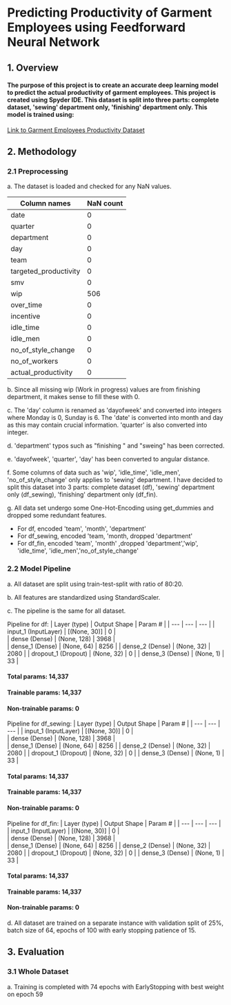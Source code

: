 # **Predicting Productivity of Garment Employees using Feedforward Neural Network**

## **1. Overview**
#### The purpose of this project is to create an accurate deep learning model to predict the actual productivity of garment employees. This project is created using Spyder IDE. This dataset is split into three parts: complete dataset, 'sewing' department only, 'finishing' department only. This model is trained using:
[Link to Garment Employees Productivity Dataset](https://archive.ics.uci.edu/ml/datasets/Productivity+Prediction+of+Garment+Employees)

## 2. Methodology

### 2.1 Preprocessing
a. The dataset is loaded and checked for any NaN values.

|Column names | NaN count|
|---|---|
|date|0|
|quarter|0|
|department|0|
|day|0|
|team|0|
|targeted_productivity|0|
|smv|0|
|wip|506|
|over_time|0|
|incentive|0|
|idle_time|0|
|idle_men|0|
|no_of_style_change|0|
|no_of_workers|0|
|actual_productivity|0|

b. Since all missing wip (Work in progress) values are from finishing department, it makes sense to fill these with 0.

c. The 'day' column is renamed as 'dayofweek' and converted into integers where Monday is 0, Sunday is 6. The 'date' is converted into month and day as this may contain crucial information. 'quarter' is also converted into integer.

d. 'department' typos such as "finishing " and "sweing" has been corrected.

e. 'dayofweek', 'quarter', 'day' has been converted to angular distance. 

f. Some columns of data such as 'wip', 'idle_time', 'idle_men', 'no_of_style_change' only applies to 'sewing' department. I have decided to split this dataset into 3 parts: complete dataset (df), 'sewing' department only (df_sewing), 'finishing' department only (df_fin).

g. All data set undergo some One-Hot-Encoding using get_dummies and dropped some redundant features.
- For df, encoded 'team', 'month', 'department'
- For df_sewing, encoded 'team, 'month, dropped 'department'
- For df_fin, encoded 'team', 'month' ,dropped 'department','wip', 'idle_time', 'idle_men','no_of_style_change'

### 2.2 Model Pipeline
a. All dataset are split using train-test-split with ratio of 80:20.

b. All features are standardized using StandardScaler.

c. The pipeline is the same for all dataset.

Pipeline for df:
| Layer (type) | Output Shape | Param # |
| --- | --- | --- |
| input_1 (InputLayer) | [(None, 30)] | 0 |                                                                
| dense (Dense) | (None, 128) | 3968 |   
| dense_1 (Dense) | (None, 64) | 8256 |
| dense_2 (Dense) | (None, 32) | 2080 |
| dropout_1 (Dropout) | (None, 32) | 0 |
| dense_3 (Dense) | (None, 1) | 33 |
 
#### Total params: 14,337
#### Trainable params: 14,337
#### Non-trainable params: 0

Pipeline for df_sewing:
| Layer (type) | Output Shape | Param # |
| --- | --- | --- |
| input_1 (InputLayer) | [(None, 30)] | 0 |                                                                
| dense (Dense) | (None, 128) | 3968 |   
| dense_1 (Dense) | (None, 64) | 8256 |
| dense_2 (Dense) | (None, 32) | 2080 |
| dropout_1 (Dropout) | (None, 32) | 0 |
| dense_3 (Dense) | (None, 1) | 33 |

#### Total params: 14,337
#### Trainable params: 14,337
#### Non-trainable params: 0

Pipeline for df_fin:
| Layer (type) | Output Shape | Param # |
| --- | --- | --- |
| input_1 (InputLayer) | [(None, 30)] | 0 |                                                                
| dense (Dense) | (None, 128) | 3968 |   
| dense_1 (Dense) | (None, 64) | 8256 |
| dense_2 (Dense) | (None, 32) | 2080 |
| dropout_1 (Dropout) | (None, 32) | 0 |
| dense_3 (Dense) | (None, 1) | 33 |

#### Total params: 14,337
#### Trainable params: 14,337
#### Non-trainable params: 0

d. All dataset are trained on a separate instance with validation split of 25%, batch size of 64, epochs of 100 with early stopping patience of 15.

## 3. Evaluation
### 3.1 Whole Dataset
a. Training is completed with 74 epochs with EarlyStopping with best weight on epoch 59

